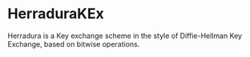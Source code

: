 # HerraduraKEx
Herradura is a Key exchange scheme in the style of Diffie-Hellman Key Exchange, based on bitwise operations.
